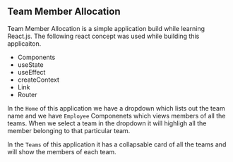 ## Team Member Allocation

Team Member Allocation is a simple application build while learning React.js. 
The following react concept was used while building this applicaiton.

- Components
- useState
- useEffect
- createContext
- Link
- Router

In the `Home` of this application we have a dropdown which lists out the team name and we have `Employee` Componenets 
which views members of all the teams. When we select a team in the dropdown it will highligh all the member belonging 
to that particular team.

In the `Teams` of this application it has a collapsable card of all the teams and will show the members of each team. 
